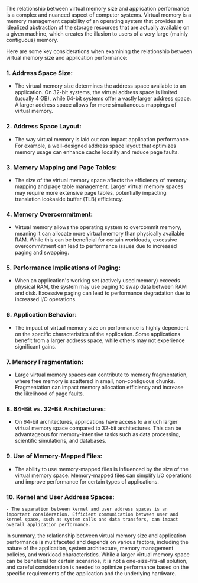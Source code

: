 The relationship between virtual memory size and application performance is a complex and nuanced aspect of computer systems. Virtual memory is a memory management capability of an operating system that provides an idealized abstraction of the storage resources that are actually available on a given machine, which creates the illusion to users of a very large (mainly contiguous) memory.

Here are some key considerations when examining the relationship between virtual memory size and application performance:

### 1. **Address Space Size:**
   - The virtual memory size determines the address space available to an application. On 32-bit systems, the virtual address space is limited (usually 4 GB), while 64-bit systems offer a vastly larger address space. A larger address space allows for more simultaneous mappings of virtual memory.

### 2. **Address Space Layout:**
   - The way virtual memory is laid out can impact application performance. For example, a well-designed address space layout that optimizes memory usage can enhance cache locality and reduce page faults.

### 3. **Memory Mapping and Page Tables:**
   - The size of the virtual memory space affects the efficiency of memory mapping and page table management. Larger virtual memory spaces may require more extensive page tables, potentially impacting translation lookaside buffer (TLB) efficiency.

### 4. **Memory Overcommitment:**
   - Virtual memory allows the operating system to overcommit memory, meaning it can allocate more virtual memory than physically available RAM. While this can be beneficial for certain workloads, excessive overcommitment can lead to performance issues due to increased paging and swapping.

### 5. **Performance Implications of Paging:**
   - When an application's working set (actively used memory) exceeds physical RAM, the system may use paging to swap data between RAM and disk. Excessive paging can lead to performance degradation due to increased I/O operations.

### 6. **Application Behavior:**
   - The impact of virtual memory size on performance is highly dependent on the specific characteristics of the application. Some applications benefit from a larger address space, while others may not experience significant gains.

### 7. **Memory Fragmentation:**
   - Large virtual memory spaces can contribute to memory fragmentation, where free memory is scattered in small, non-contiguous chunks. Fragmentation can impact memory allocation efficiency and increase the likelihood of page faults.

### 8. **64-Bit vs. 32-Bit Architectures:**
   - On 64-bit architectures, applications have access to a much larger virtual memory space compared to 32-bit architectures. This can be advantageous for memory-intensive tasks such as data processing, scientific simulations, and databases.

### 9. **Use of Memory-Mapped Files:**
   - The ability to use memory-mapped files is influenced by the size of the virtual memory space. Memory-mapped files can simplify I/O operations and improve performance for certain types of applications.

### 10. **Kernel and User Address Spaces:**
    - The separation between kernel and user address spaces is an important consideration. Efficient communication between user and kernel space, such as system calls and data transfers, can impact overall application performance.

In summary, the relationship between virtual memory size and application performance is multifaceted and depends on various factors, including the nature of the application, system architecture, memory management policies, and workload characteristics. While a larger virtual memory space can be beneficial for certain scenarios, it is not a one-size-fits-all solution, and careful consideration is needed to optimize performance based on the specific requirements of the application and the underlying hardware.
